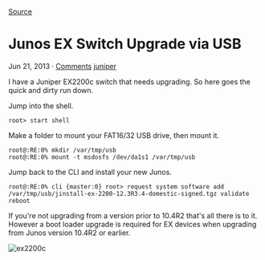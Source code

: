 [Source](http://blog.network2501.com/2013/06/21/junos-ex-switch-upgrade-via-usb/ "Permalink to Junos EX Switch Upgrade via USB")

# Junos EX Switch Upgrade via USB

Jun 21, 2013 · [Comments][1] [juniper][2]

I have a Juniper EX2200c switch that needs upgrading. So here goes the quick and dirty run down.

Jump into the shell.
    
    
    root> start shell
    

Make a folder to mount your FAT16/32 USB drive, then mount it.
    
    
    root@:RE:0% mkdir /var/tmp/usb 
    root@:RE:0% mount -t msdosfs /dev/da1s1 /var/tmp/usb
    

Jump back to the CLI and install your new Junos.
    
    
    root@:RE:0% cli {master:0} root> request system software add /var/tmp/usb/jinstall-ex-2200-12.3R3.4-domestic-signed.tgz validate reboot
    

If you're not upgrading from a version prior to 10.4R2 that's all there is to it. However a boot loader upgrade is required for EX devices when upgrading from Junos version 10.4R2 or earlier.

![ex2200c][3]

[1]: http://blog.network2501.com/2013/06/21/junos-ex-switch-upgrade-via-usb/#disqus_thread
[2]: http://blog.network2501.com/categories/juniper
[3]: http://blog.network2501.com/images/ex2200c.jpg

